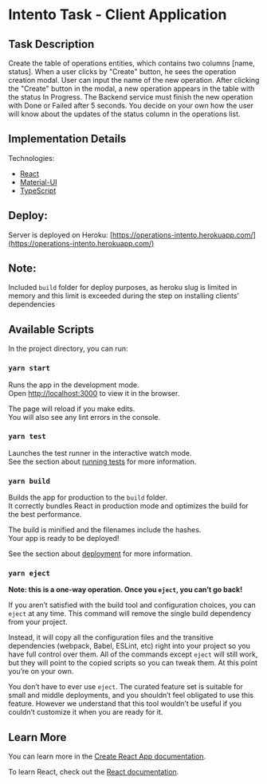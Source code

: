 # Intento Task - Client Application

## Task Description

Create the table of operations entities, which contains two columns [name, status]. When a user clicks by "Create"
button, he sees the operation creation modal. User can input the name of the new operation. After clicking the "Create"
button in the modal, a new operation appears in the table with the status In Progress. The Backend service must finish
the new operation with Done or Failed after 5 seconds. You decide on your own how the user will know about the updates
of the status column in the operations list.

## Implementation Details

Technologies:

- [React](https://reactjs.org/)
- [Material-UI](https://material-ui.com/)
- [TypeScript](https://www.typescriptlang.org/)


## Deploy:
Server is deployed on Heroku: [https://operations-intento.herokuapp.com/](https://operations-intento.herokuapp.com/)

## Note:

Included `build` folder for deploy purposes, as heroku slug is limited in memory and this limit is exceeded during the
step on installing clients' dependencies

## Available Scripts

In the project directory, you can run:

### `yarn start`

Runs the app in the development mode.\
Open [http://localhost:3000](http://localhost:3000) to view it in the browser.

The page will reload if you make edits.\
You will also see any lint errors in the console.

### `yarn test`

Launches the test runner in the interactive watch mode.\
See the section about [running tests](https://facebook.github.io/create-react-app/docs/running-tests) for more
information.

### `yarn build`

Builds the app for production to the `build` folder.\
It correctly bundles React in production mode and optimizes the build for the best performance.

The build is minified and the filenames include the hashes.\
Your app is ready to be deployed!

See the section about [deployment](https://facebook.github.io/create-react-app/docs/deployment) for more information.

### `yarn eject`

**Note: this is a one-way operation. Once you `eject`, you can’t go back!**

If you aren’t satisfied with the build tool and configuration choices, you can `eject` at any time. This command will
remove the single build dependency from your project.

Instead, it will copy all the configuration files and the transitive dependencies (webpack, Babel, ESLint, etc) right
into your project so you have full control over them. All of the commands except `eject` will still work, but they will
point to the copied scripts so you can tweak them. At this point you’re on your own.

You don’t have to ever use `eject`. The curated feature set is suitable for small and middle deployments, and you
shouldn’t feel obligated to use this feature. However we understand that this tool wouldn’t be useful if you couldn’t
customize it when you are ready for it.

## Learn More

You can learn more in
the [Create React App documentation](https://facebook.github.io/create-react-app/docs/getting-started).

To learn React, check out the [React documentation](https://reactjs.org/).
